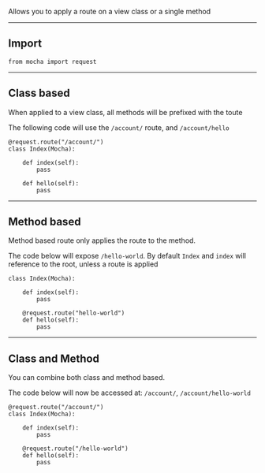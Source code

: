 

Allows you to apply a route on a view class or a single method

---

## Import

    from mocha import request

---

## Class based

When applied to a view class, all methods will be prefixed with the toute

The following code will use the `/account/` route, and `/account/hello`


    @request.route("/account/")
    class Index(Mocha):

        def index(self):
            pass

        def hello(self):
            pass

---

## Method based

Method based route only applies the route to the method.

The code below will expose `/hello-world`. By default `Index` and `index` will
reference to the root, unless a route is applied

    class Index(Mocha):

        def index(self):
            pass

        @request.route("hello-world")
        def hello(self):
            pass

---

## Class and Method

You can combine both class and method based.

The code below will now be accessed at: `/account/`, `/account/hello-world`

    @request.route("/account/")
    class Index(Mocha):

        def index(self):
            pass

        @request.route("/hello-world")
        def hello(self):
            pass

